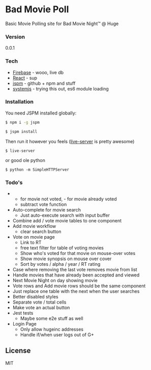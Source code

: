 # Bad Movie Poll


Basic Movie Polling site for Bad Movie Night™ @ Huge


### Version
0.0.1

### Tech

* [Firebase] - wooo, live db
* [React] - sup
* [jspm] - github + npm and stuff
* [systemjs] - trying this out, es6 module loading


### Installation

You need JSPM installed globally:

```sh
$ npm i -g jspm
```

```sh
$ jspm install
```

Then run it however you feels ([live-server] is pretty awesome)

```
$ live-server
``` 

or good ole python

```
$ python -m SimpleHTTPServer
```

### Todo's

- + for movie not voted, - for movie already voted
  - subtract vote function
- Auto-complete for movie search
  - Just auto-execute search with input buffer
- Combine add / vote movie tables to one component
- Add movie workflow
  - clear search button
- Vote on movie page
  - Link to RT
  - free text filter for table of voting movies
  - Show who's voted for that movie on mouse-over votes
  - Show movie synopsis on mouse over cover
  - Sort by votes / alpha / year / RT rating
- Case where removing the last vote removes movie from list
- Handle movies that have already been accepted and viewed
- Next Movie Night on <x> day showing <y> movie
- Vote rows and Add movie rows should be the same component
- Just replace one table with the next when the user searches
- Better disabled styles
- Separate vote / total cells
- Make vote an actual button
- Jest tests
  - Maybe some e2e stuff as well
- Login Page
  - Only allow hugeinc addresses
  - Handle if/when user logs out of G+

License
----

MIT

[Firebase]:https://www.firebase.com/
[React]:http://facebook.github.io/react/
[jspm]:http://jspm.io/
[systemjs]:https://github.com/systemjs/systemjs
[live-server]:https://github.com/tapio/live-server
